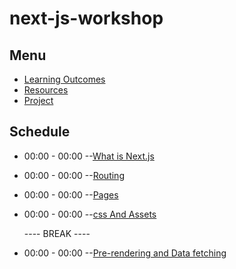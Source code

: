 # next-js-workshop

## Menu
   - [Learning Outcomes](./learning-outcomes.md)
   - [Resources](./Resources.md)
   - [Project](./Project.md)
  
  ## Schedule
  
  - 00:00 - 00:00 --[What is Next.js](./What-is-Next-js.md)
  
  - 00:00 - 00:00 --[Routing](./Routing.md)
  
  - 00:00 - 00:00  --[Pages](./Pages.md)
  
  - 00:00 - 00:00 --[css And Assets](./css-and-Assets.md)  
   
     ---- BREAK ----

  - 00:00 - 00:00  --[Pre-rendering and Data fetching](./rendering-and-Data-fetching.md)
  
  
